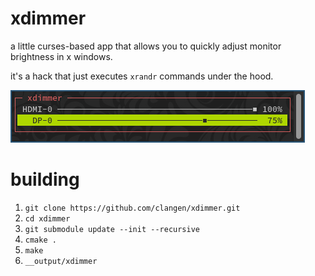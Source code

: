 # xdimmer 

a little curses-based app that allows you to quickly adjust monitor brightness in x windows.

it's a hack that just executes `xrandr` commands under the hood.

![xdimmer screenshot](https://raw.githubusercontent.com/clangen/clangen-projects-static/master/xdimmer/screenshots/xdimmer01.png)

# building

1. `git clone https://github.com/clangen/xdimmer.git`
2. `cd xdimmer`
3. `git submodule update --init --recursive`
4. `cmake .`
5. `make`
6. `__output/xdimmer`
